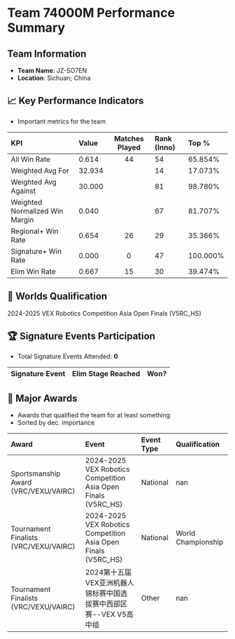 # Team 74000M Performance Summary

##  Team Information
- **Team Name**: JZ-SO7EN
- **Location**: Sichuan; China

## 📈 Key Performance Indicators
- Important metrics for the team

| KPI | Value | Matches Played | Rank (Inno) | Top % |
|:---|:-----|:--------------:|:----|:-----|
| All Win Rate | 0.614 | 44 | 54 | 65.854% |
| Weighted Avg For | 32.934 |  | 14 | 17.073% |
| Weighted Avg Against | 30.000 |  | 81 | 98.780% |
| Weighted Normalized Win Margin | 0.040 |  | 67 | 81.707% |
| Regional+ Win Rate | 0.654 | 26 | 29 | 35.366% |
| Signature+ Win Rate | 0.000 | 0 | 47 | 100.000% |
| Elim Win Rate | 0.667 | 15 | 30 | 39.474% |


## 🎯 Worlds Qualification
2024-2025 VEX Robotics Competition Asia Open Finals (V5RC_HS)

## 🏆 Signature Events Participation
- Total Signature Events Attended: **0**

| Signature Event | Elim Stage Reached | Won? |
|:----------------|:-------------------|:----|


## 🥇 Major Awards
- Awards that qualified the team for at least something
- Sorted by dec. importance

| Award | Event | Event Type | Qualification |
|:------|:------|:-----------|:--------------|
| Sportsmanship Award (VRC/VEXU/VAIRC) | 2024-2025 VEX Robotics Competition Asia Open Finals (V5RC_HS) | National | nan |
| Tournament Finalists (VRC/VEXU/VAIRC) | 2024-2025 VEX Robotics Competition Asia Open Finals (V5RC_HS) | National | World Championship |
| Tournament Finalists (VRC/VEXU/VAIRC) | 2024第十五届VEX亚洲机器人锦标赛中国选拔赛中西部区赛--VEX V5高中组 | Other | nan |

